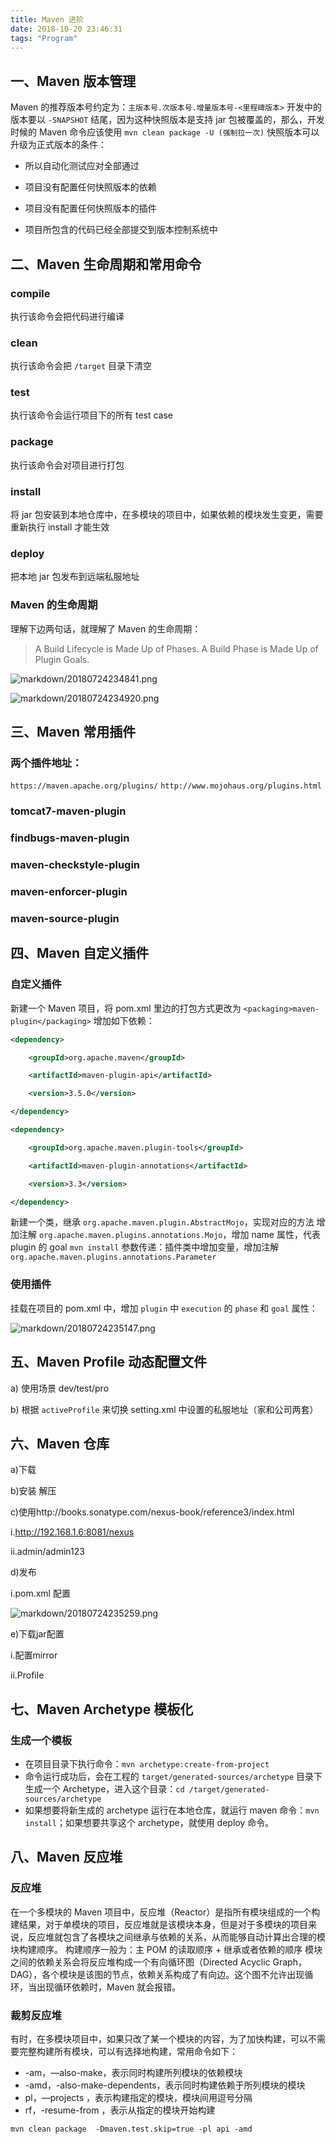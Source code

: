 ```yaml
---
title: Maven 进阶
date: 2018-10-20 23:46:31
tags: "Program"
---
```


## 一、Maven 版本管理

Maven 的推荐版本号约定为：`主版本号.次版本号.增量版本号-<里程碑版本>`
开发中的版本要以 `-SNAPSHOT` 结尾，因为这种快照版本是支持 jar 包被覆盖的，那么，开发时候的 Maven 命令应该使用 `mvn clean package -U (强制拉一次)`
快照版本可以升级为正式版本的条件：
<!-- more -->
- 所以自动化测试应对全部通过

- 项目没有配置任何快照版本的依赖

- 项目没有配置任何快照版本的插件

- 项目所包含的代码已经全部提交到版本控制系统中

  

## 二、Maven 生命周期和常用命令
### compile
执行该命令会把代码进行编译
### clean
执行该命令会把 `/target` 目录下清空
### test
执行该命令会运行项目下的所有 test case
### package
执行该命令会对项目进行打包
### install
将 jar 包安装到本地仓库中，在多模块的项目中，如果依赖的模块发生变更，需要重新执行 install 才能生效
### deploy
把本地 jar 包发布到远端私服地址
### Maven 的生命周期
理解下边两句话，就理解了 Maven 的生命周期：
> A Build Lifecycle is Made Up of Phases.
> A Build Phase is Made Up of Plugin Goals.

![markdown/20180724234841.png](http://p8bc1hri5.bkt.clouddn.com/markdown/20180724234841.png)

![markdown/20180724234920.png](http://p8bc1hri5.bkt.clouddn.com/markdown/20180724234920.png)



## 三、Maven 常用插件

### 两个插件地址：
`https://maven.apache.org/plugins/`
`http://www.mojohaus.org/plugins.html`
### tomcat7-maven-plugin
### findbugs-maven-plugin
### maven-checkstyle-plugin
### maven-enforcer-plugin
### maven-source-plugin



## 四、Maven 自定义插件
### 自定义插件
新建一个 Maven 项目，将 pom.xml 里边的打包方式更改为 `<packaging>maven-plugin</packaging>`
增加如下依赖：

```xml
<dependency>

	<groupId>org.apache.maven</groupId>

	<artifactId>maven-plugin-api</artifactId>

	<version>3.5.0</version>

</dependency>

<dependency>

	<groupId>org.apache.maven.plugin-tools</groupId>

	<artifactId>maven-plugin-annotations</artifactId>

	<version>3.3</version>

</dependency>
```

新建一个类，继承 `org.apache.maven.plugin.AbstractMojo`，实现对应的方法
增加注解 `org.apache.maven.plugins.annotations.Mojo`，增加 name 属性，代表 plugin 的 goal
`mvn install`
参数传递：插件类中增加变量，增加注解 `org.apache.maven.plugins.annotations.Parameter`

### 使用插件
挂载在项目的 pom.xml 中，增加 `plugin` 中 `execution` 的 `phase` 和 `goal` 属性：

![markdown/20180724235147.png](http://p8bc1hri5.bkt.clouddn.com/markdown/20180724235147.png)



## 五、Maven Profile 动态配置文件
a) 使用场景 dev/test/pro

b) 根据 `activeProfile` 来切换 setting.xml 中设置的私服地址（家和公司两套）



## 六、Maven 仓库
a)下载

b)安装 解压

c)使用http://books.sonatype.com/nexus-book/reference3/index.html 

i.http://192.168.1.6:8081/nexus

ii.admin/admin123

d)发布

i.pom.xml 配置 

![markdown/20180724235259.png](http://p8bc1hri5.bkt.clouddn.com/markdown/20180724235259.png)

e)下载jar配置

i.配置mirror

ii.Profile



## 七、Maven Archetype 模板化
### 生成一个模板
- 在项目目录下执行命令：`mvn archetype:create-from-project`
- 命令运行成功后，会在工程的 `target/generated-sources/archetype` 目录下生成一个 Archetype，进入这个目录：`cd /target/generated-sources/archetype`
- 如果想要将新生成的 archetype 运行在本地仓库，就运行 maven 命令：`mvn install`；如果想要共享这个 archetype，就使用 deploy 命令。





## 八、Maven 反应堆
### 反应堆
在一个多模块的 Maven 项目中，反应堆（Reactor）是指所有模块组成的一个构建结果，对于单模块的项目，反应堆就是该模块本身，但是对于多模块的项目来说，反应堆就包含了各模块之间继承与依赖的关系，从而能够自动计算出合理的模块构建顺序。
构建顺序一般为：主 POM 的读取顺序 + 继承或者依赖的顺序
模块之间的依赖关系会将反应堆构成一个有向循环图（Directed Acyclic Graph，DAG），各个模块是该图的节点，依赖关系构成了有向边。这个图不允许出现循环，当出现循环依赖时，Maven 就会报错。
### 裁剪反应堆
有时，在多模块项目中，如果只改了某一个模块的内容，为了加快构建，可以不需要完整构建所有模块，可以有选择地构建，常用命令如下：
- -am，—also-make，表示同时构建所列模块的依赖模块
- -amd，-also-make-dependents，表示同时构建依赖于所列模块的模块
- pl，—projects <args>，表示构建指定的模块，模块间用逗号分隔
- rf，-resume-from <args>，表示从指定的模块开始构建

`mvn clean package  -Dmaven.test.skip=true -pl api -amd`